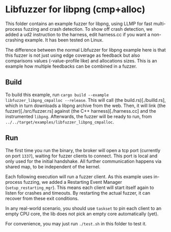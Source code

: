 # Libfuzzer for libpng (cmp+alloc)

This folder contains an example fuzzer for libpng, using LLMP for fast multi-process fuzzing and crash detection.
To show off crash detection, we added a ud2 instruction to the harness, edit harness.cc if you want a non-crashing example.
It has been tested on Linux.

The difference between the normal Libfuzzer for libpng example here is that this fuzzer is not just using edge coverage as feedback but also comparisons values (-value-profile like) and allocations sizes.
This is an example how multiple feedbacks can be combined in a fuzzer.

## Build

To build this example, run `cargo build --example libfuzzer_libpng_cmpalloc --release`.
This will call (the build.rs)[./builld.rs], which in turn downloads a libpng archive from the web.
Then, it will link (the fuzzer)[./src/fuzzer.rs] against (the C++ harness)[./harness.cc] and the instrumented `libpng`.
Afterwards, the fuzzer will be ready to run, from `../../target/examples/libfuzzer_libpng_cmpalloc`.

## Run

The first time you run the binary, the broker will open a tcp port (currently on port `1337`), waiting for fuzzer clients to connect. This port is local and only used for the initial handshake. All further communication happens via shared map, to be independent of the kernel.

Each following execution will run a fuzzer client.
As this example uses in-process fuzzing, we added a Restarting Event Manager (`setup_restarting_mgr`).
This means each client will start itself again to listen for crashes and timeouts.
By restarting the actual fuzzer, it can recover from these exit conditions.

In any real-world scenario, you should use `taskset` to pin each client to an empty CPU core, the lib does not pick an empty core automatically (yet).

For convenience, you may just run `./test.sh` in this folder to test it.
